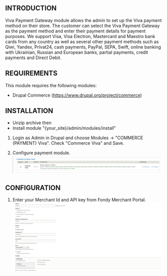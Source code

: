 INTRODUCTION
------------
Viva Payment Gateway module allows the admin to set up the Viva payment method on their store. The customer can select the Viva Payment Gateway as the payment method and enter their payment details for payment purposes.
We support Visa, Visa Electron, Mastercard and Maestro bank cards from any country as well as several other payment methods such as Qiwi, Yandex, Privat24, cash payments, PayPal, SEPA, Swift, online banking with Ukrainian, Russian and European banks, partial payments, credit payments and Direct Debit.


REQUIREMENTS
------------

This module requires the following modules:

 * Drupal Commerce (https://www.drupal.org/project/commerce)

INSTALLATION
------------

* Unzip archive then
* Install module "{your_site}/admin/modules/install"

1. Login as Admin in Drupal and choose Modules -> "COMMERCE (PAYMENT) Viva". Check "Commerce Viva" and Save.

2. Configure payment module.
![Скриншот][1]


CONFIGURATION
------------

1. Enter your Merchant Id and API key from Fondy Merchant Portal.
![Скриншот][2]

[1]: https://raw.githubusercontent.com/cloudipsp/drupal/master/for_drupal8.x_commerce2.x/Screenshot_1.png
[2]: https://raw.githubusercontent.com/cloudipsp/drupal/master/for_drupal8.x_commerce2.x/Screenshot_2.png